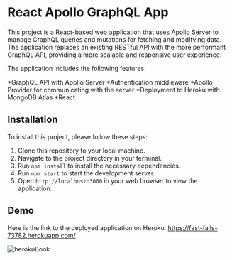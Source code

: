 # React Apollo GraphQL App

This project is a React-based web application that uses Apollo Server to manage GraphQL queries and mutations for fetching and modifying data. The application replaces an existing RESTful API with the more performant GraphQL API, providing a more scalable and responsive user experience.


The application includes the following features:


*GraphQL API with Apollo Server
*Authentication middleware
*Apollo Provider for communicating with the server
*Deployment to Heroku with MongoDB Atlas
*React

## Installation

To install this project, please follow these steps:

1. Clone this repository to your local machine.
2. Navigate to the project directory in your terminal.
3. Run `npm install` to install the necessary dependencies.
4. Run `npm start` to start the development server.
5. Open `http://localhost:3000` in your web browser to view the application.


## Demo
Here is the link to the deployed application on Heroku.
https://fast-falls-73782.herokuapp.com/


![herokuBook](https://user-images.githubusercontent.com/111453328/221098615-3dd6e032-6d5b-4b3c-9409-408fdd96def5.jpg)

